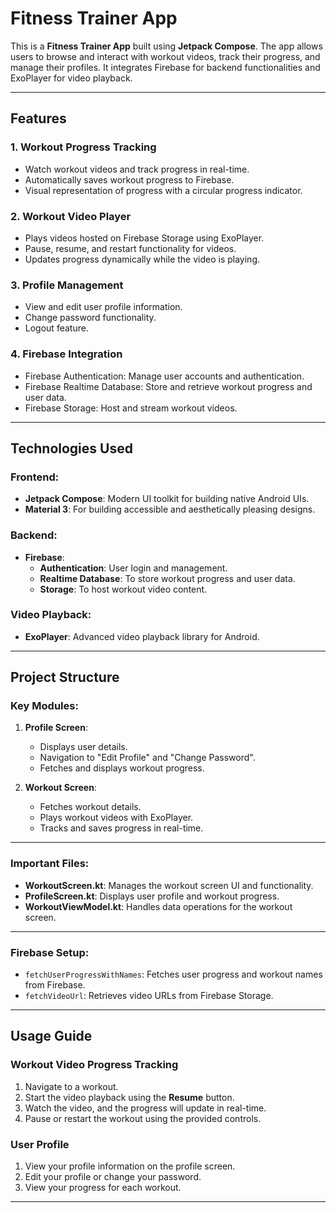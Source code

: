 # Fitness Trainer App

This is a **Fitness Trainer App** built using **Jetpack Compose**. The app allows users to browse and interact with workout videos, track their progress, and manage their profiles. It integrates Firebase for backend functionalities and ExoPlayer for video playback.

---

## Features

### 1. **Workout Progress Tracking**
   - Watch workout videos and track progress in real-time.
   - Automatically saves workout progress to Firebase.
   - Visual representation of progress with a circular progress indicator.

### 2. **Workout Video Player**
   - Plays videos hosted on Firebase Storage using ExoPlayer.
   - Pause, resume, and restart functionality for videos.
   - Updates progress dynamically while the video is playing.

### 3. **Profile Management**
   - View and edit user profile information.
   - Change password functionality.
   - Logout feature.

### 4. **Firebase Integration**
   - Firebase Authentication: Manage user accounts and authentication.
   - Firebase Realtime Database: Store and retrieve workout progress and user data.
   - Firebase Storage: Host and stream workout videos.

---


## Technologies Used

### Frontend:
- **Jetpack Compose**: Modern UI toolkit for building native Android UIs.
- **Material 3**: For building accessible and aesthetically pleasing designs.

### Backend:
- **Firebase**:
  - **Authentication**: User login and management.
  - **Realtime Database**: To store workout progress and user data.
  - **Storage**: To host workout video content.

### Video Playback:
- **ExoPlayer**: Advanced video playback library for Android.

---

## Project Structure

### Key Modules:
1. **Profile Screen**:
    - Displays user details.
    - Navigation to "Edit Profile" and "Change Password".
    - Fetches and displays workout progress.

2. **Workout Screen**:
    - Fetches workout details.
    - Plays workout videos with ExoPlayer.
    - Tracks and saves progress in real-time.

---

### Important Files:
- **WorkoutScreen.kt**: Manages the workout screen UI and functionality.
- **ProfileScreen.kt**: Displays user profile and workout progress.
- **WorkoutViewModel.kt**: Handles data operations for the workout screen.

---

### Firebase Setup:
- `fetchUserProgressWithNames`: Fetches user progress and workout names from Firebase.
- `fetchVideoUrl`: Retrieves video URLs from Firebase Storage.

---

## Usage Guide

### **Workout Video Progress Tracking**
1. Navigate to a workout.
2. Start the video playback using the **Resume** button.
3. Watch the video, and the progress will update in real-time.
4. Pause or restart the workout using the provided controls.

### **User Profile**
1. View your profile information on the profile screen.
2. Edit your profile or change your password.
3. View your progress for each workout.

---

